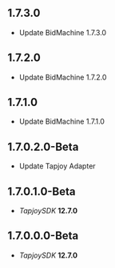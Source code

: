 ## 1.7.3.0

- Update BidMachine 1.7.3.0

## 1.7.2.0

- Update BidMachine 1.7.2.0


## 1.7.1.0

- Update BidMachine 1.7.1.0

## 1.7.0.2.0-Beta

- Update Tapjoy Adapter

## 1.7.0.1.0-Beta

- *TapjoySDK* **12.7.0**

## 1.7.0.0.0-Beta

- *TapjoySDK* **12.7.0**
